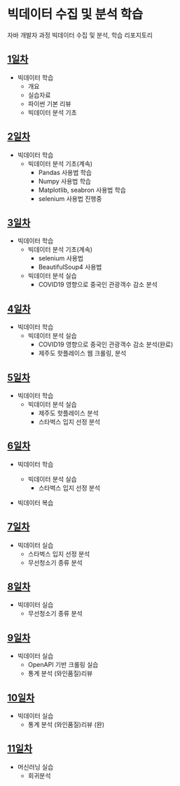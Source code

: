 # 빅데이터 수집 및 분석 학습

자바 개발자 과정 빅데이터 수집 및 분석, 학습 리포지토리

## [1일차](https://github.com/zzzissu/bigdata-analysis2024/blob/main/day01.md)

- 빅데이터 학습
  - 개요
  - 실습자료
  - 파이썬 기본 리뷰
  - 빅데이터 분석 기초

## [2일차](https://github.com/zzzissu/bigdata-analysis2024/blob/main/day02.md)

- 빅데이터 학습
  - 빅데이터 분석 기초(계속)
    - Pandas 사용법 학습
    - Numpy 사용법 학습
    - Matplotlib, seabron 사용법 학습
    - selenium 사용법 진행중

## [3일차](https://github.com/zzzissu/bigdata-analysis2024/blob/main/day03.md)

- 빅데이터 학습
  - 빅데이터 분석 기초(계속)
    - selenium 사용법
    - BeautifulSoup4 사용법
  - 빅데이터 분석 실습
    - COVID19 영향으로 중국인 관광객수 감소 분석

## [4일차](https://github.com/zzzissu/bigdata-analysis2024/blob/main/day04.md)

- 빅데이터 학습
  - 빅데이터 분석 실습
    - COVID19 영향으로 중국인 관광객수 감소 분석(완료)
    - 제주도 핫플레이스 웹 크롤링, 분석

## [5일차](https://github.com/zzzissu/bigdata-analysis2024/blob/main/day05.md)

- 빅데이터 학습
  - 빅데이터 분석 실습
    - 제주도 핫플레이스 분석
    - 스타벅스 입지 선정 분석

## [6일차](https://github.com/zzzissu/bigdata-analysis2024/blob/main/day06.md)

- 빅데이터 학습

  - 빅데이터 분석 실습
    - 스타벅스 입지 선정 분석

- 빅데이터 복습

## [7일차](https://github.com/zzzissu/bigdata-analysis2024/blob/main/day07.md)

- 빅데이터 실습
  - 스타벅스 입지 선정 분석
  - 무선청소기 종류 분석

## [8일차](https://github.com/zzzissu/bigdata-analysis2024/blob/main/day07.md)

- 빅데이터 실습
  - 무선청소기 종류 분석

## [9일차](https://github.com/zzzissu/bigdata-analysis2024/blob/main/day09.md)

- 빅데이터 실습
  - OpenAPI 기반 크롤링 실습
  - 통계 분석 (와인품질)리뷰

## [10일차](https://github.com/zzzissu/bigdata-analysis2024/blob/main/day10.md)

- 빅데이터 실습
  - 통계 분석 (와인품질)리뷰 (완)

## [11일차](https://github.com/zzzissu/bigdata-analysis2024/blob/main/day11.md)

- 머신러닝 실습
  - 회귀분석
